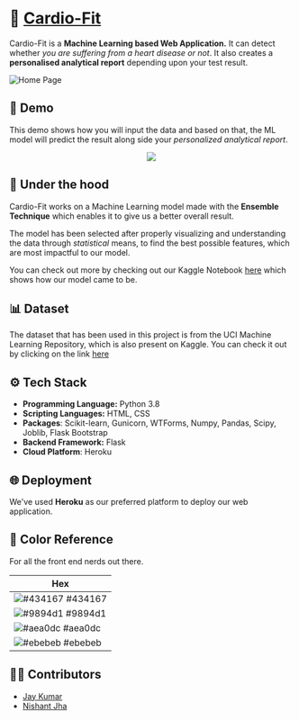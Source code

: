
# 💜 [Cardio-Fit](https://cardio-fit.herokuapp.com/)

Cardio-Fit is a **Machine Learning based Web Application.** It can detect whether *you are suffering from a heart disease or not*. It also creates a **personalised analytical report** depending upon your test result.

![Home Page](https://raw.githubusercontent.com/jaykumar1607/Heart-Disease-Web-App/main/docs/images/homepage.png)


## 🎥 Demo
This demo shows how you will input the data and based on that, the ML model will predict the result along side your *personalized analytical report*.

<div>
    <center><img src="https://raw.githubusercontent.com/jaykumar1607/Heart-Disease-Web-App/main/docs/images/demo.gif"></center>
</div>



## 🤖 Under the hood

Cardio-Fit works on a Machine Learning model made with the **Ensemble Technique** which enables it to give us a better overall result.

The model has been selected after properly visualizing and understanding the data through *statistical* means, to find the best possible features, which are most impactful to our model.

You can check out more by checking out our Kaggle Notebook [here](https://www.kaggle.com/jaykumar1607/heart-attack-advanced-visualizations-modelling) which shows how our model came to be.
## 📊 Dataset

The dataset that has been used in this project is from the UCI Machine Learning Repository, which is also present on Kaggle.
You can check it out by clicking on the link [here](https://www.kaggle.com/ronitf/heart-disease-uci)


  
## ⚙️ Tech Stack

- **Programming Language:** Python 3.8
- **Scripting Languages:** HTML, CSS
- **Packages**: Scikit-learn, Gunicorn, WTForms, Numpy, Pandas, Scipy, Joblib, Flask Bootstrap
- **Backend Framework:** Flask
- **Cloud Platform**: Heroku

## 🌐 Deployment

We've used **Heroku** as our preferred platform to deploy our web application.

  ## 🎨 Color Reference

For all the front end nerds out there.

|Hex                                                             |
|----------------------------------------------------------------|
|![#434167](https://via.placeholder.com/10/434167?text=+) #434167 |
|![#9894d1](https://via.placeholder.com/10/9894d1?text=+) #9894d1 |
|![#aea0dc](https://via.placeholder.com/10/aea0dc?text=+) #aea0dc |
|![#ebebeb](https://via.placeholder.com/10/ebebeb?text=+) #ebebeb |


## 👨‍💻 Contributors

- [Jay Kumar](https://github.com/jaykumar1607) 
- [Nishant Jha](https://github.com/NKJ-C4)

  
